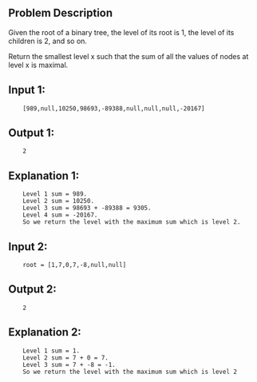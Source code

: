 ## Problem Description

Given the root of a binary tree, the level of its root is 1, the level of its children is 2, and so on.

Return the smallest level x such that the sum of all the values of nodes at level x is maximal.

## Input 1:
		[989,null,10250,98693,-89388,null,null,null,-20167]
## Output 1:
		2
## Explanation 1:
		Level 1 sum = 989.
		Level 2 sum = 10250.
		Level 3 sum = 98693 + -89388 = 9305.
		Level 4 sum = -20167.
		So we return the level with the maximum sum which is level 2.

## Input 2:
		root = [1,7,0,7,-8,null,null]
## Output 2:
		2
## Explanation 2:
		Level 1 sum = 1.
		Level 2 sum = 7 + 0 = 7.
		Level 3 sum = 7 + -8 = -1.
		So we return the level with the maximum sum which is level 2
